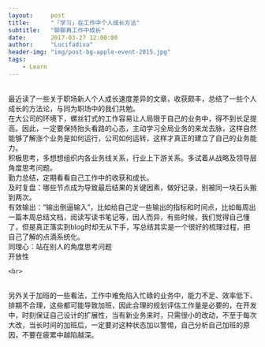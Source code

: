 ```yaml
---
layout:     post
title:      "「学习」在工作中个人成长方法"
subtitle:   "聊聊再工作中成长"
date:       2017-03-27 12:00:00
author:     "Lucifadiva"
header-img: "img/post-bg-apple-event-2015.jpg"
tags:
    - Learn
---
```


> 


<div>
  <br>最近读了一些关于职场新人个人成长速度差异的文章，收获颇丰，总结了一些个人成长的方法论，与同为职场中的我们共勉。
    <br>在大公司的环境下，螺丝钉式的工作容易让人局限于自己的业务中，得不到长足提高。因此，一定要保持抬头看路的心态，主动学习全局业务的来龙去脉，这样自然能够了解涨个业务是如何运行，公司如何运转，这样才真正的建立了自己的业务能力。
    <br>积极思考，多想想组织内各业务线关系，行业上下游关系。多试着从战略及领导层角度思考问题。
    <br>勤力总结，定期看看自己工作中的收获和成长。
    <br>及时复盘：哪些节点成为导致最后结果的关键因素，做好记录，别被同一块石头搬到两次。
    <br>有效输出：“输出倒逼输入”，比如给自己定一些输出的指标和时间点，比如每周出一篇本周总结文档，阅读写读书笔记等，因人而异，有些时候，我们觉得自己懂了，但是真正落实到blog时却无从下手，写总结其实是一个很好的梳理过程，把自己了解的点滴系统化。
    <br>同理心：站在别人的角度思考问题
    <br>开放性
    
    <br>
    <br>另外关于加班的一些看法，工作中难免陷入忙碌的业务中，能力不足、效率低下、排期不合理，这些都可能导致加班，因此合理的规划评估工作量是必要的，在开发中，时刻保证自己设计的扩展性，当有新业务来时，只需很小的改动，不至于每次大改，当长时间的加班后，一定要对这种状态加以警惕，自己分析自己加班的原因，不要在疲累中越陷越深。
</div>




